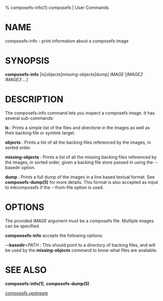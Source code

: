 % composefs-info(1) composefs | User Commands

# NAME

composefs-info - print information about a composefs image

# SYNOPSIS
**composefs-info** [ls|objects|missing-objects|dump] *IMAGE* [*IMAGE2* *IMAGE3* ...]

# DESCRIPTION

The composefs-info command lets you inspect a composefs image. It has
several sub-commands:

**ls**
:   Prints a simple list of the files and directorie in the images as
    well as their backing file or symlink target.

**objects**
:   Prints a list of all the backing files referenced by the images,
    in sorted order.

**missing-objects**
:   Prints a list of all the missing backing files referenced by the
    images, in sorted order, given a backing file store passed in
    using the --basedir option.

**dump**
:   Prints a full dump of the images in a line based textual format.
    See **composefs-dump(5)** for more details. This format is also
    accepted as input to mkcomposefs if the --from-file
    option is used.

# OPTIONS

The provided *IMAGE* argument must be a composefs file. Multiple images
can be specified.

**compoosefs-info** accepts the following options:


**\-\-basedir**=*PATH*
:   This should point to a directory of backing files, and will be used
    by the **missing-objects** command to know what files are available.

# SEE ALSO
**composefs-info(1)**, **composefs-dump(5)**

[composefs upstream](https://github.com/containers/composefs)
